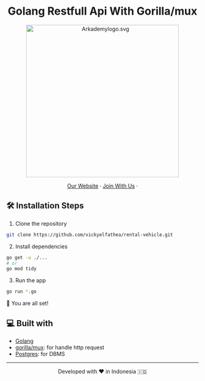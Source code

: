 <h1 align="center">
  Golang Restfull Api With Gorilla/mux
</h1>

<p align="center"><img src="https://yt3.ggpht.com/ytc/AKedOLT7YD9x6PiR-CfbBbFC3wz2WatiIZFrI_I0v-6k=s900-c-k-c0x00ffffff-no-rj" width="400px" alt="Arkademylogo.svg" /></p>

<p align="center">
    <a href="https://www.fazztrack.com/" target="blank">Our Website</a>
    ·
    <a href="https://www.fazztrack.com/class/backend-golang">Join With Us</a>
    ·
</p>

## 🛠️ Installation Steps

1. Clone the repository

```bash
git clone https://github.com/vickyelfathea/rental-vehicle.git
```

2. Install dependencies

```bash
go get -u ./...
# or
go mod tidy
```

3. Run the app

```bash
go run *.go
```

🌟 You are all set!

## 💻 Built with

-   [Golang](https://go.dev/)
-   [gorilla/mux](https://github.com/gorilla/mux): for handle http request
-   [Postgres](https://www.postgresql.org/): for DBMS

<hr>
<p align="center">
Developed with ❤️ in Indonesia 	🇮🇩
</p>
